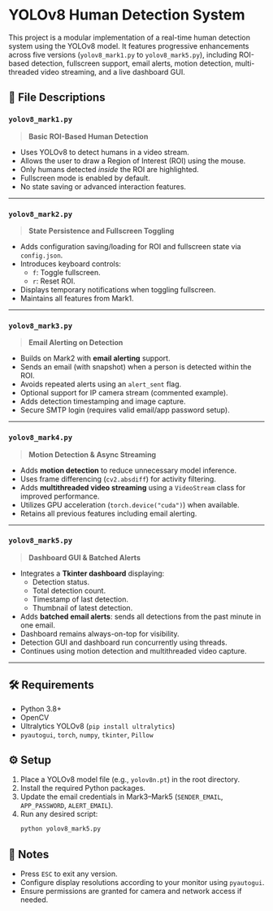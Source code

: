 # YOLOv8 Human Detection System

This project is a modular implementation of a real-time human detection system using the YOLOv8 model. It features progressive enhancements across five versions (`yolov8_mark1.py` to `yolov8_mark5.py`), including ROI-based detection, fullscreen support, email alerts, motion detection, multi-threaded video streaming, and a live dashboard GUI.

## 📁 File Descriptions

### `yolov8_mark1.py`

> **Basic ROI-Based Human Detection**

- Uses YOLOv8 to detect humans in a video stream.
- Allows the user to draw a Region of Interest (ROI) using the mouse.
- Only humans detected *inside* the ROI are highlighted.
- Fullscreen mode is enabled by default.
- No state saving or advanced interaction features.

---

### `yolov8_mark2.py`

> **State Persistence and Fullscreen Toggling**

- Adds configuration saving/loading for ROI and fullscreen state via `config.json`.
- Introduces keyboard controls:
  - `f`: Toggle fullscreen.
  - `r`: Reset ROI.
- Displays temporary notifications when toggling fullscreen.
- Maintains all features from Mark1.

---

### `yolov8_mark3.py`

> **Email Alerting on Detection**

- Builds on Mark2 with **email alerting** support.
- Sends an email (with snapshot) when a person is detected within the ROI.
- Avoids repeated alerts using an `alert_sent` flag.
- Optional support for IP camera stream (commented example).
- Adds detection timestamping and image capture.
- Secure SMTP login (requires valid email/app password setup).

---

### `yolov8_mark4.py`

> **Motion Detection & Async Streaming**

- Adds **motion detection** to reduce unnecessary model inference.
- Uses frame differencing (`cv2.absdiff`) for activity filtering.
- Adds **multithreaded video streaming** using a `VideoStream` class for improved performance.
- Utilizes GPU acceleration (`torch.device("cuda")`) when available.
- Retains all previous features including email alerting.

---

### `yolov8_mark5.py`

> **Dashboard GUI & Batched Alerts**

- Integrates a **Tkinter dashboard** displaying:
  - Detection status.
  - Total detection count.
  - Timestamp of last detection.
  - Thumbnail of latest detection.
- Adds **batched email alerts**: sends all detections from the past minute in one email.
- Dashboard remains always-on-top for visibility.
- Detection GUI and dashboard run concurrently using threads.
- Continues using motion detection and multithreaded video capture.

---

## 🛠️ Requirements

- Python 3.8+
- OpenCV
- Ultralytics YOLOv8 (`pip install ultralytics`)
- `pyautogui`, `torch`, `numpy`, `tkinter`, `Pillow`

## ⚙️ Setup

1. Place a YOLOv8 model file (e.g., `yolov8n.pt`) in the root directory.
2. Install the required Python packages.
3. Update the email credentials in Mark3–Mark5 (`SENDER_EMAIL`, `APP_PASSWORD`, `ALERT_EMAIL`).
4. Run any desired script:
   ```bash
   python yolov8_mark5.py
   ```

## 🧪 Notes

- Press `ESC` to exit any version.
- Configure display resolutions according to your monitor using `pyautogui`.
- Ensure permissions are granted for camera and network access if needed.
